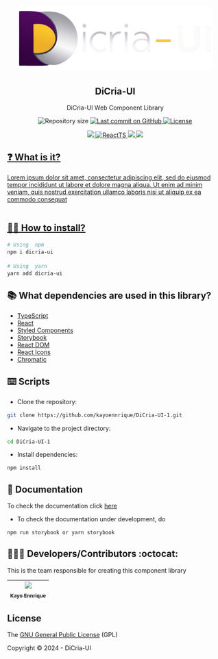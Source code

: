 <h1 align="center">
  <img alt="DiCria-UI" title="#designsystem-dicria-ui" src="https://raw.githubusercontent.com/kayoennrique/DiCria-UI/main/dicrialogo.png" height="150"/>
</h1>

<p align="center">
   <h2 align="center">
    DiCria-UI
    </h2>
</p>

<p align="center">
DiCria-UI Web Component Library
</p>

<p align="center">
 <img alt="Repository size" src="https://img.shields.io/github/repo-size/kayoennrique/DiCria-UI?color=4e5acf">

  <a aria-label="Last Commit" href="https://github.com/kayoennrique/DiCria-UI/commits/main">
  <img alt="Last commit on GitHub" src="https://img.shields.io/github/last-commit/kayoennrique/DiCria-UI?color=4e5acf">
  <img alt="License" src="https://img.shields.io/badge/license-MIT-4e5acf">
  </a>
</p>
<p align="center">
  <a target="_blank" href="https://www.typescriptlang.org">
    <img src="https://img.shields.io/static/v1?color=blue&label=Typescript&message=TS&?style=plastic&logo=Typescript">
  </a>
  <a target="_blank" href="https://reactjs.org/">
    <img alt="ReactTS" src="https://img.shields.io/static/v1?color=blue&label=React&message=JS&?style=plastic&logo=React">
  </a>
  <a target="_blank" href="https://storybook.js.org/docs/react/get-started/introduction">
    <img src="https://img.shields.io/static/v1?color=red&label=Storybook&message=SB&?style=plastic&logo=Storybook">
  </a>
  <a target="_blank" href="https://styled-components.com/">
    <img src="https://img.shields.io/static/v1?color=pink&label=Styled&message=Components&?style=plastic&logo=StyledComponents">
</p>

## ❓ What is it?

Lorem ipsum dolor sit amet, consectetur adipiscing elit, sed do eiusmod tempor incididunt ut labore et dolore magna aliqua. Ut enim ad minim veniam, quis nostrud exercitation ullamco laboris nisi ut aliquip ex ea commodo consequat
<br> </br>

## 👨‍💻 How to install?

```bash
# Using  npm
npm i dicria-ui

# Using  yarn
yarn add dicria-ui
```

## 📚 What dependencies are used in this library?

- [TypeScript](https://www.typescriptlang.org)
- [React](https://reactjs.org/)
- [Styled Components](https://styled-components.com/)
- [Storybook](https://storybook.js.org/docs/react/get-started/introduction)
- [React DOM](https://react.dev/reference/react-dom)
- [React Icons](https://react-icons.github.io/react-icons/)
- [Chromatic](https://www.chromatic.com/)

## ⌨️ Scripts

- Clone the repository:

```bash
git clone https://github.com/kayoennrique/DiCria-UI-1.git
```

- Navigate to the project directory:

```bash
cd DiCria-UI-1
```

- Install dependencies:

```bash
npm install
```

## 📝 Documentation

To check the documentation click [here](https://dicria-ui.vercel.app/?path=/docs/molecules-about--docs)

- To check the documentation under development, do

```bash
npm run storybook or yarn storybook
```

## 👨🏽‍💻 Developers/Contributors :octocat:

This is the team responsible for creating this component library

| [<img src="https://github.com/kayoennrique.png" width=120><br><sub>Kayo Ennrique</sub>](https://github.com/kayoennrique) |
| :---:

## License

The [GNU General Public License](https://www.gnu.org/licenses/gpl-3.0.html) (GPL)

Copyright :copyright: 2024 - DiCria-UI
